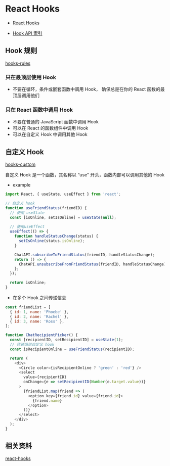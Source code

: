# React Hooks

- [React Hooks](https://zh-hans.reactjs.org/docs/hooks-overview.html)

- [Hook API 索引](https://zh-hans.reactjs.org/docs/hooks-reference.html)

## Hook 规则

[hooks-rules](https://zh-hans.reactjs.org/docs/hooks-rules.html)

### 只在最顶层使用 Hook 

- 不要在循环，条件或嵌套函数中调用 Hook， 确保总是在你的 React 函数的最顶层调用他们

### 只在 React 函数中调用 Hook

- 不要在普通的 JavaScript 函数中调用 Hook
- 可以在 React 的函数组件中调用 Hook
- 可以在自定义 Hook 中调用其他 Hook

## 自定义 Hook

[hooks-custom](https://zh-hans.reactjs.org/docs/hooks-custom.html)

自定义 Hook 是一个函数，其名称以 “use” 开头，函数内部可以调用其他的 Hook

- example

```js
import React, { useState, useEffect } from 'react';

// 自定义 hook
function useFriendStatus(friendID) {
  // 使用 useState
  const [isOnline, setIsOnline] = useState(null);
  
  // 使用useEffect
  useEffect(() => {
    function handleStatusChange(status) {
      setIsOnline(status.isOnline);
    }

    ChatAPI.subscribeToFriendStatus(friendID, handleStatusChange);
    return () => {
      ChatAPI.unsubscribeFromFriendStatus(friendID, handleStatusChange);
    };
  });

  return isOnline;
}
```

- 在多个 Hook 之间传递信息

```js
const friendList = [
  { id: 1, name: 'Phoebe' },
  { id: 2, name: 'Rachel' },
  { id: 3, name: 'Ross' },
];

function ChatRecipientPicker() {
  const [recipientID, setRecipientID] = useState(1);
  // 传递值给自定义 hook
  const isRecipientOnline = useFriendStatus(recipientID);

  return (
    <div>
      <Circle color={isRecipientOnline ? 'green' : 'red'} />
      <select
        value={recipientID}
        onChange={e => setRecipientID(Number(e.target.value))}
      >
        {friendList.map(friend => (
          <option key={friend.id} value={friend.id}>
            {friend.name}
          </option>
        ))}
      </select>
    </div>
  );
}
```

## 相关资料

[react-hooks](https://www.robinwieruch.de/react-hooks/)
